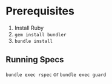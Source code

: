 # Prerequisites

1. Install Ruby
2. `gem install bundler`
3. `bundle install`

## Running Specs

`bundle exec rspec` or `bundle exec guard`
